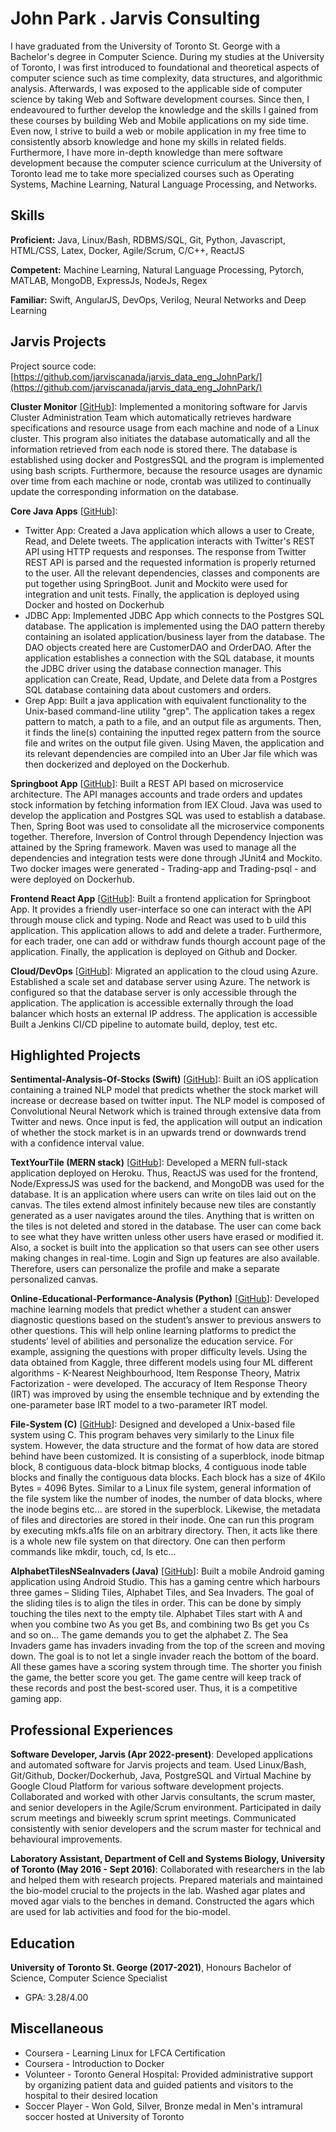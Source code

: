 # John Park . Jarvis Consulting

I have graduated from the University of Toronto St. George with a Bachelor's degree in Computer Science. During my studies at the University of Toronto, I was first introduced to foundational and theoretical aspects of computer science such as time complexity, data structures, and algorithmic analysis. Afterwards, I was exposed to the applicable side of computer science by taking Web and Software development courses. Since then, I endeavoured to further develop the knowledge and the skills I gained from these courses by building Web and Mobile applications on my side time. Even now, I strive to build a web or mobile application in my free time to consistently absorb knowledge and hone my skills in related fields. Furthermore, I have more in-depth knowledge than mere software development because the computer science curriculum at the University of Toronto lead me to take more specialized courses such as Operating Systems, Machine Learning, Natural Language Processing, and Networks.

## Skills

**Proficient:** Java, Linux/Bash, RDBMS/SQL, Git, Python, Javascript, HTML/CSS, Latex, Docker, Agile/Scrum, C/C++, ReactJS

**Competent:** Machine Learning, Natural Language Processing, Pytorch, MATLAB, MongoDB, ExpressJs, NodeJs, Regex

**Familiar:** Swift, AngularJS, DevOps, Verilog, Neural Networks and Deep Learning

## Jarvis Projects

Project source code: [https://github.com/jarviscanada/jarvis_data_eng_JohnPark/](https://github.com/jarviscanada/jarvis_data_eng_JohnPark/)


**Cluster Monitor** [[GitHub](https://github.com/jarviscanada/jarvis_data_eng_JohnPark//tree/master/linux_sql)]: Implemented a monitoring software for Jarvis Cluster Administration Team which automatically retrieves hardware specifications and resource usage from each machine and node of a Linux cluster. This program also initiates the database automatically and all the information retrieved from each node is stored there. The database is established using docker and PostgresSQL and the program is implemented using bash scripts. Furthermore, because the resource usages are dynamic over time from each machine or node, crontab was utilized to continually update the corresponding information on the database.

**Core Java Apps** [[GitHub](https://github.com/jarviscanada/jarvis_data_eng_JohnPark//tree/master/core_java)]:
      
  - Twitter App: Created a Java application which allows a user to Create, Read, and Delete tweets. The application interacts with Twitter's REST API using HTTP requests and responses. The response from Twitter REST API is parsed and the requested information is properly returned to the user. All the relevant dependencies, classes and components are put together using SpringBoot. Junit and Mockito were used for integration and unit tests. Finally, the application is deployed using Docker and hosted on Dockerhub
  - JDBC App: Implemented JDBC App which connects to the Postgres SQL database. The application is implemented using the DAO pattern thereby containing an isolated application/business layer from the database. The DAO objects created here are CustomerDAO and OrderDAO. After the application establishes a connection with the SQL database, it mounts the JDBC driver using the database connection manager. This application can Create, Read, Update, and Delete data from a Postgres SQL database containing data about customers and orders.
  - Grep App: Built a java application with equivalent functionality to the Unix-based command-line utility "grep". The application takes a regex pattern to match, a path to a file, and an output file as arguments. Then, it finds the line(s) containing the inputted regex pattern from the source file and writes on the output file given. Using Maven, the application and its relevant dependencies are compiled into an Uber Jar file which was then dockerized and deployed on the Dockerhub.

**Springboot App** [[GitHub](https://github.com/jarviscanada/jarvis_data_eng_JohnPark//tree/master/springboot)]: Built a REST API based on microservice architecture. The API manages accounts and trade orders and updates stock information by fetching information from IEX Cloud. Java was used to develop the application and Postgres SQL was used to establish a database. Then, Spring Boot was used to consolidate all the microservice components together. Therefore, Inversion of Control through Dependency Injection was attained by the Spring framework. Maven was used to manage all the dependencies and integration tests were done through JUnit4 and Mockito. Two docker images were generated - Trading-app and Trading-psql - and were deployed on Dockerhub.

**Frontend React App** [[GitHub](https://github.com/jarviscanada/jarvis_data_eng_JohnPark//tree/master/frontend)]: Built a frontend application for Springboot App. It provides a friendly user-interface so one can interact with the API through mouse click and typing. Node and React was used to b uild this application. This application allows to add and delete a trader. Furthermore, for each trader, one can add or withdraw funds thourgh account page of the application. Finally, the application is deployed on Github and Docker.

**Cloud/DevOps** [[GitHub](https://github.com/jarviscanada/jarvis_data_eng_JohnPark//tree/master/cloud_devops)]: Migrated an application to the cloud using Azure. Established a scale set and database server using Azure. The network is configured so that the database server is only accessible through the application. The application is accessible externally through the load balancer which hosts an external IP address. The application is accessible Built a Jenkins CI/CD pipeline to automate build, deploy, test etc.


## Highlighted Projects
**Sentimental-Analysis-Of-Stocks (Swift)** [[GitHub](https://github.com/JohnPHK/Sentimental-Analysis-Of-Stocks.git)]: Built an iOS application containing a trained NLP model that predicts whether the stock market will increase or decrease based on twitter input. The NLP model is composed of Convolutional Neural Network which is trained through extensive data from Twitter and news. Once input is fed, the application will output an indication of whether the stock market is in an upwards trend or downwards trend with a confidence interval value.

**TextYourTile (MERN stack)** [[GitHub](https://github.com/JohnPHK/TextYourTile.git)]: Developed a MERN full-stack application deployed on Heroku. Thus, ReactJS was used for the frontend, Node/ExpressJS was used for the backend, and MongoDB was used for the database. It is an application where users can write on tiles laid out on the canvas. The tiles extend almost infinitely because new tiles are constantly generated as a user navigates around the tiles. Anything that is written on the tiles is not deleted and stored in the database. The user can come back to see what they have written unless other users have erased or modified it. Also, a socket is built into the application so that users can see other users making changes in real-time. Login and Sign up features are also available. Therefore, users can personalize the profile and make a separate personalized canvas.

**Online-Educational-Performance-Analysis (Python)** [[GitHub](https://github.com/JohnPHK/Online-Education-Performance-Analysis.git)]: Developed machine learning models that predict whether a student can answer diagnostic questions based on the student’s answer to previous answers to other questions. This will help online learning platforms to predict the students’ level of abilities and personalize the education service. For example, assigning the questions with proper difficulty levels. Using the data obtained from Kaggle, three different models using four ML different algorithms - K-Nearest Neighbourhood, Item Response Theory, Matrix Factorization - were developed. The accuracy of Item Response Theory (IRT) was improved by using the ensemble technique and by extending the one-parameter base IRT model to a two-parameter IRT model.

**File-System (C)** [[GitHub](https://github.com/JohnPHK/File-System.git)]: Designed and developed a Unix-based file system using C. This program behaves very similarly to the Linux file system. However, the data structure and the format of how data are stored behind have been customized. It is consisting of a superblock, inode bitmap block, 8 contiguous data-block bitmap blocks, 4 contiguous inode table blocks and finally the contiguous data blocks. Each block has a size of 4Kilo Bytes = 4096 Bytes. Similar to a Linux file system, general information of the file system like the number of inodes, the number of data blocks, where the inode begins etc... are stored in the superblock. Likewise, the metadata of files and directories are stored in their inode. One can run this program by executing mkfs.a1fs file on an arbitrary directory. Then, it acts like there is a whole new file system on that directory. One can then perform commands like mkdir, touch, cd, ls etc…

**AlphabetTilesNSeaInvaders (Java)** [[GitHub](https://github.com/JohnPHK/AlphabetTilesNSeaInvaders.git)]: Built a mobile Android gaming application using Android Studio. This has a gaming centre which harbours three games – Sliding Tiles, Alphabet Tiles, and Sea Invaders. The goal of the sliding tiles is to align the tiles in order. This can be done by simply touching the tiles next to the empty tile. Alphabet Tiles start with A and when you combine two As you get Bs, and combining two Bs get you Cs and so on… The game demands you to get the alphabet Z. The Sea Invaders game has invaders invading from the top of the screen and moving down. The goal is to not let a single invader reach the bottom of the board. All these games have a scoring system through time. The shorter you finish the game, the better score you get. The game centre will keep track of these records and post the best-scored user. Thus, it is a competitive gaming app.


## Professional Experiences

**Software Developer, Jarvis (Apr 2022-present)**: Developed applications and automated software for Jarvis projects and team. Used Linux/Bash, Git/Github, Docker/Dockerhub, Java, PostgreSQL and Virtual Machine by Google Cloud Platform for various software development projects. Collaborated and worked with other Jarvis consultants, the scrum master, and senior developers in the Agile/Scrum environment. Participated in daily scrum meetings and biweekly scrum sprint meetings. Communicated consistently with senior developers and the scrum master for technical and behavioural improvements.

**Laboratory Assistant, Department of Cell and Systems Biology, University of Toronto (May 2016 - Sept 2016)**: Collaborated with researchers in the lab and helped them with research projects. Prepared materials and maintained the bio-model crucial to the projects in the lab. Washed agar plates and moved agar vials to the benches in demand. Constructed the agars which are used for lab activities and food for the bio-model.


## Education
**University of Toronto St. George (2017-2021)**, Honours Bachelor of Science, Computer Science Specialist
- GPA: 3.28/4.00


## Miscellaneous
- Coursera - Learning Linux for LFCA Certification
- Coursera - Introduction to Docker
- Volunteer - Toronto General Hospital: Provided administrative support by organizing patient data and guided patients and visitors to the hospital to their desired location
- Soccer Player - Won Gold, Silver, Bronze medal in Men's intramural soccer hosted at University of Toronto